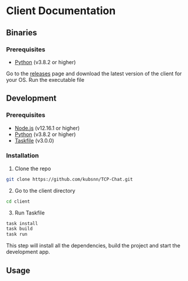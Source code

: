 # Client Documentation

## Binaries

### Prerequisites

- [Python](https://www.python.org/) (v3.8.2 or higher)

Go to the [releases](https://github.com/kubsnn/TCP-Chat.git/releases) page and download the latest version of the client for your OS.
Run the executable file

## Development

### Prerequisites

- [Node.js](https://nodejs.org/en/) (v12.16.1 or higher)
- [Python](https://www.python.org/) (v3.8.2 or higher)
- [Taskfile](https://taskfile.dev/#/) (v3.0.0)

### Installation

1. Clone the repo

```sh
git clone https://github.com/kubsnn/TCP-Chat.git
```

2. Go to the client directory

```sh
cd client
```

3. Run Taskfile

```sh
task install
task build
task run
```

This step will install all the dependencies, build the project and start the development app.


## Usage


